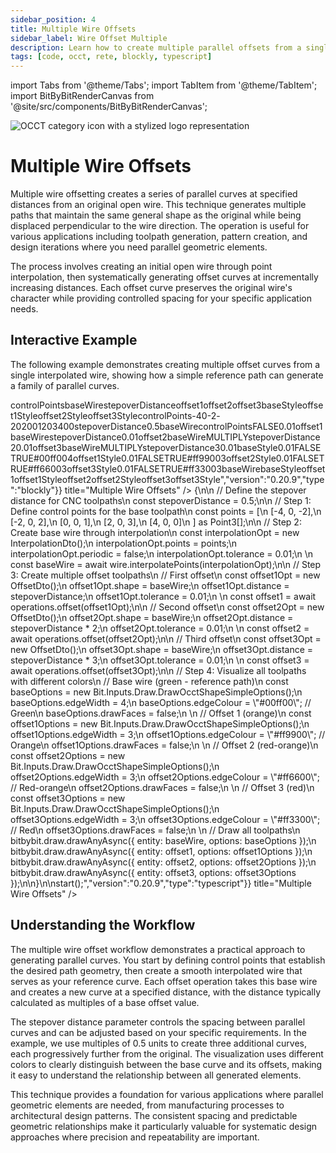 ```yaml
---
sidebar_position: 4
title: Multiple Wire Offsets
sidebar_label: Wire Offset Multiple
description: Learn how to create multiple parallel offsets from a single open wire using OCCT operations for various design and manufacturing applications.
tags: [code, occt, rete, blockly, typescript]
---
```


import Tabs from '@theme/Tabs';
import TabItem from '@theme/TabItem';
import BitByBitRenderCanvas from '@site/src/components/BitByBitRenderCanvas';

<img 
  class="category-icon-small" 
  src="https://s.bitbybit.dev/assets/icons/white/occt-icon.svg" 
  alt="OCCT category icon with a stylized logo representation" 
  title="OCCT category icon" />

# Multiple Wire Offsets

Multiple wire offsetting creates a series of parallel curves at specified distances from an original open wire. This technique generates multiple paths that maintain the same general shape as the original while being displaced perpendicular to the wire direction. The operation is useful for various applications including toolpath generation, pattern creation, and design iterations where you need parallel geometric elements.

The process involves creating an initial open wire through point interpolation, then systematically generating offset curves at incrementally increasing distances. Each offset curve preserves the original wire's character while providing controlled spacing for your specific application needs.

## Interactive Example

The following example demonstrates creating multiple offset curves from a single interpolated wire, showing how a simple reference path can generate a family of parallel curves.

<Tabs>

<TabItem value="rete" label="Rete">
<BitByBitRenderCanvas
    requireManualStart={true}
    script={{"script":"{\"id\":\"rete-v2-json\",\"nodes\":{\"38ab4551ee8c1af6\":{\"id\":\"38ab4551ee8c1af6\",\"name\":\"bitbybit.lists.createList\",\"customName\":\"create list\",\"data\":{},\"inputs\":{\"listElements\":{\"connections\":[{\"node\":\"p1\",\"output\":\"result\",\"data\":{}},{\"node\":\"p2\",\"output\":\"result\",\"data\":{}},{\"node\":\"p3\",\"output\":\"result\",\"data\":{}},{\"node\":\"p4\",\"output\":\"result\",\"data\":{}},{\"node\":\"p5\",\"output\":\"result\",\"data\":{}}]}},\"position\":[400,200]},\"p1\":{\"id\":\"p1\",\"name\":\"bitbybit.vector.vectorXYZ\",\"customName\":\"point 1\",\"async\":false,\"drawable\":true,\"data\":{\"genericNodeData\":{\"hide\":true,\"oneOnOne\":false,\"flatten\":0,\"forceExecution\":false},\"x\":-4,\"y\":0,\"z\":-2},\"inputs\":{},\"position\":[-190.80902171677602,-389.40998864339485]},\"p2\":{\"id\":\"p2\",\"name\":\"bitbybit.vector.vectorXYZ\",\"customName\":\"point 2\",\"async\":false,\"drawable\":true,\"data\":{\"genericNodeData\":{\"hide\":true,\"oneOnOne\":false,\"flatten\":0,\"forceExecution\":false},\"x\":-2,\"y\":0,\"z\":2},\"inputs\":{},\"position\":[-184.48746508777663,-51.45988709568172]},\"p3\":{\"id\":\"p3\",\"name\":\"bitbybit.vector.vectorXYZ\",\"customName\":\"point 3\",\"async\":false,\"drawable\":true,\"data\":{\"genericNodeData\":{\"hide\":true,\"oneOnOne\":false,\"flatten\":0,\"forceExecution\":false},\"x\":0,\"y\":0,\"z\":1},\"inputs\":{},\"position\":[-182.69518017759944,284.6979295418542]},\"p4\":{\"id\":\"p4\",\"name\":\"bitbybit.vector.vectorXYZ\",\"customName\":\"point 4\",\"async\":false,\"drawable\":true,\"data\":{\"genericNodeData\":{\"hide\":true,\"oneOnOne\":false,\"flatten\":0,\"forceExecution\":false},\"x\":2,\"y\":0,\"z\":3},\"inputs\":{},\"position\":[-178.16590845877727,621.8445930263844]},\"p5\":{\"id\":\"p5\",\"name\":\"bitbybit.vector.vectorXYZ\",\"customName\":\"point 5\",\"async\":false,\"drawable\":true,\"data\":{\"genericNodeData\":{\"hide\":true,\"oneOnOne\":false,\"flatten\":0,\"forceExecution\":false},\"x\":4,\"y\":0,\"z\":0},\"inputs\":{},\"position\":[-177.78626190144908,960.9248052563768]},\"basewire\":{\"id\":\"basewire\",\"name\":\"bitbybit.occt.shapes.wire.interpolatePoints\",\"customName\":\"base wire\",\"async\":true,\"drawable\":true,\"data\":{\"genericNodeData\":{\"hide\":true,\"oneOnOne\":false,\"flatten\":0,\"forceExecution\":false},\"periodic\":false,\"tolerance\":0.01},\"inputs\":{\"points\":{\"connections\":[{\"node\":\"38ab4551ee8c1af6\",\"output\":\"list\",\"data\":{}}]}},\"position\":[798.0752802442432,7.828210074300614]},\"e80cf9124defa4d4\":{\"id\":\"e80cf9124defa4d4\",\"name\":\"bitbybit.math.numberSlider\",\"customName\":\"number slider\",\"data\":{\"options\":{\"min\":0.1,\"max\":2,\"step\":0.1,\"width\":300,\"updateOnDrag\":false},\"number\":2},\"inputs\":{},\"position\":[507.72512479553654,683.9608294997644]},\"offset1\":{\"id\":\"offset1\",\"name\":\"bitbybit.occt.operations.offset\",\"customName\":\"offset 1\",\"async\":true,\"drawable\":true,\"data\":{\"genericNodeData\":{\"hide\":true,\"oneOnOne\":false,\"flatten\":0,\"forceExecution\":false},\"distance\":0.2,\"tolerance\":0.01},\"inputs\":{\"shape\":{\"connections\":[{\"node\":\"basewire\",\"output\":\"result\",\"data\":{}}]},\"distance\":{\"connections\":[{\"node\":\"e80cf9124defa4d4\",\"output\":\"result\",\"data\":{}}]}},\"position\":[1221.466307302009,35.9679552097118]},\"multiply2\":{\"id\":\"multiply2\",\"name\":\"bitbybit.math.twoNrOperation\",\"customName\":\"distance x2\",\"async\":false,\"drawable\":false,\"data\":{\"genericNodeData\":{\"hide\":false,\"oneOnOne\":false,\"flatten\":0,\"forceExecution\":false},\"first\":1,\"second\":1,\"operation\":\"multiply\"},\"inputs\":{\"first\":{\"connections\":[{\"node\":\"e80cf9124defa4d4\",\"output\":\"result\",\"data\":{}}]},\"second\":{\"connections\":[{\"node\":\"two\",\"output\":\"result\",\"data\":{}}]}},\"position\":[1224.7781345357528,420.76788306204287]},\"multiply3\":{\"id\":\"multiply3\",\"name\":\"bitbybit.math.twoNrOperation\",\"customName\":\"distance x3\",\"async\":false,\"drawable\":false,\"data\":{\"genericNodeData\":{\"hide\":false,\"oneOnOne\":false,\"flatten\":0,\"forceExecution\":false},\"first\":1,\"second\":1,\"operation\":\"multiply\"},\"inputs\":{\"first\":{\"connections\":[{\"node\":\"e80cf9124defa4d4\",\"output\":\"result\",\"data\":{}}]},\"second\":{\"connections\":[{\"node\":\"three\",\"output\":\"result\",\"data\":{}}]}},\"position\":[1223.336847020343,763.5274114633796]},\"two\":{\"id\":\"two\",\"name\":\"bitbybit.math.number\",\"customName\":\"2\",\"async\":false,\"drawable\":false,\"data\":{\"genericNodeData\":{\"hide\":false,\"oneOnOne\":false,\"flatten\":0,\"forceExecution\":false},\"number\":2},\"inputs\":{},\"position\":[794.9971478885859,358.9193706214926]},\"three\":{\"id\":\"three\",\"name\":\"bitbybit.math.number\",\"customName\":\"3\",\"async\":false,\"drawable\":false,\"data\":{\"genericNodeData\":{\"hide\":false,\"oneOnOne\":false,\"flatten\":0,\"forceExecution\":false},\"number\":3},\"inputs\":{},\"position\":[776.7709280853388,864.3650074471401]},\"offset2\":{\"id\":\"offset2\",\"name\":\"bitbybit.occt.operations.offset\",\"customName\":\"offset 2\",\"async\":true,\"drawable\":true,\"data\":{\"genericNodeData\":{\"hide\":true,\"oneOnOne\":false,\"flatten\":0,\"forceExecution\":false},\"distance\":0.2,\"tolerance\":0.01},\"inputs\":{\"shape\":{\"connections\":[{\"node\":\"basewire\",\"output\":\"result\",\"data\":{}}]},\"distance\":{\"connections\":[{\"node\":\"multiply2\",\"output\":\"result\",\"data\":{}}]}},\"position\":[1753.5553421737566,-819.7376021048046]},\"offset3\":{\"id\":\"offset3\",\"name\":\"bitbybit.occt.operations.offset\",\"customName\":\"offset 3\",\"async\":true,\"drawable\":true,\"data\":{\"genericNodeData\":{\"hide\":true,\"oneOnOne\":false,\"flatten\":0,\"forceExecution\":false},\"distance\":0.2,\"tolerance\":0.01},\"inputs\":{\"shape\":{\"connections\":[{\"node\":\"basewire\",\"output\":\"result\",\"data\":{}}]},\"distance\":{\"connections\":[{\"node\":\"multiply3\",\"output\":\"result\",\"data\":{}}]}},\"position\":[1755.7551374986147,-412.67129767464064]},\"basestyle\":{\"id\":\"basestyle\",\"name\":\"bitbybit.draw.optionsOcctShapeSimple\",\"customName\":\"base wire style\",\"async\":false,\"drawable\":false,\"data\":{\"genericNodeData\":{\"hide\":false,\"oneOnOne\":false,\"flatten\":0,\"forceExecution\":false},\"precision\":0.01,\"drawFaces\":false,\"faceColour\":\"#ff0000\",\"drawEdges\":true,\"edgeColour\":\"#00ff00\",\"edgeWidth\":10},\"inputs\":{},\"position\":[2185.479415729077,24.660799545770598]},\"offset1style\":{\"id\":\"offset1style\",\"name\":\"bitbybit.draw.optionsOcctShapeSimple\",\"customName\":\"offset 1 style\",\"async\":false,\"drawable\":false,\"data\":{\"genericNodeData\":{\"hide\":false,\"oneOnOne\":false,\"flatten\":0,\"forceExecution\":false},\"precision\":0.01,\"drawFaces\":false,\"faceColour\":\"#ff0000\",\"drawEdges\":true,\"edgeColour\":\"#ff9900\",\"edgeWidth\":10},\"inputs\":{},\"position\":[2185.41761280114,479.95843456556105]},\"offset2style\":{\"id\":\"offset2style\",\"name\":\"bitbybit.draw.optionsOcctShapeSimple\",\"customName\":\"offset 2 style\",\"async\":false,\"drawable\":false,\"data\":{\"genericNodeData\":{\"hide\":false,\"oneOnOne\":false,\"flatten\":0,\"forceExecution\":false},\"precision\":0.01,\"drawFaces\":false,\"faceColour\":\"#ff0000\",\"drawEdges\":true,\"edgeColour\":\"#ff6600\",\"edgeWidth\":10},\"inputs\":{},\"position\":[2189.911568561141,949.1264124123878]},\"offset3style\":{\"id\":\"offset3style\",\"name\":\"bitbybit.draw.optionsOcctShapeSimple\",\"customName\":\"offset 3 style\",\"async\":false,\"drawable\":false,\"data\":{\"genericNodeData\":{\"hide\":false,\"oneOnOne\":false,\"flatten\":0,\"forceExecution\":false},\"precision\":0.01,\"drawFaces\":false,\"faceColour\":\"#ff0000\",\"drawEdges\":true,\"edgeColour\":\"#ff3300\",\"edgeWidth\":10},\"inputs\":{},\"position\":[2198.7405582664474,1412.2906772596061]},\"drawbase\":{\"id\":\"drawbase\",\"name\":\"bitbybit.draw.drawAnyAsync\",\"customName\":\"draw base wire\",\"async\":true,\"drawable\":true,\"data\":{\"genericNodeData\":{\"hide\":false,\"oneOnOne\":false,\"flatten\":0,\"forceExecution\":false}},\"inputs\":{\"entity\":{\"connections\":[{\"node\":\"basewire\",\"output\":\"result\",\"data\":{}}]},\"options\":{\"connections\":[{\"node\":\"basestyle\",\"output\":\"result\",\"data\":{}}]}},\"position\":[2962.5743950324195,-338.5447476522748]},\"drawoffset1\":{\"id\":\"drawoffset1\",\"name\":\"bitbybit.draw.drawAnyAsync\",\"customName\":\"draw offset 1\",\"async\":true,\"drawable\":true,\"data\":{\"genericNodeData\":{\"hide\":false,\"oneOnOne\":false,\"flatten\":0,\"forceExecution\":false}},\"inputs\":{\"entity\":{\"connections\":[{\"node\":\"offset1\",\"output\":\"result\",\"data\":{}}]},\"options\":{\"connections\":[{\"node\":\"offset1style\",\"output\":\"result\",\"data\":{}}]}},\"position\":[2966.944744936546,20.383033435246347]},\"drawoffset2\":{\"id\":\"drawoffset2\",\"name\":\"bitbybit.draw.drawAnyAsync\",\"customName\":\"draw offset 2\",\"async\":true,\"drawable\":true,\"data\":{\"genericNodeData\":{\"hide\":false,\"oneOnOne\":false,\"flatten\":0,\"forceExecution\":false}},\"inputs\":{\"entity\":{\"connections\":[{\"node\":\"offset2\",\"output\":\"result\",\"data\":{}}]},\"options\":{\"connections\":[{\"node\":\"offset2style\",\"output\":\"result\",\"data\":{}}]}},\"position\":[2968.163145515878,374.15611583371833]},\"drawoffset3\":{\"id\":\"drawoffset3\",\"name\":\"bitbybit.draw.drawAnyAsync\",\"customName\":\"draw offset 3\",\"async\":true,\"drawable\":true,\"data\":{\"genericNodeData\":{\"hide\":false,\"oneOnOne\":false,\"flatten\":0,\"forceExecution\":false}},\"inputs\":{\"entity\":{\"connections\":[{\"node\":\"offset3\",\"output\":\"result\",\"data\":{}}]},\"options\":{\"connections\":[{\"node\":\"offset3style\",\"output\":\"result\",\"data\":{}}]}},\"position\":[2971.5181616038944,746.5142215618604]}}}","version":"0.20.9","type":"rete"}}
    title="Multiple Wire Offsets"
    />
</TabItem>

<TabItem value="blockly" label="Blockly">
<BitByBitRenderCanvas
    requireManualStart={true}
    script={{"script":"<xml xmlns=\"https://developers.google.com/blockly/xml\"><variables><variable id=\"controlPoints\">controlPoints</variable><variable id=\"baseWire\">baseWire</variable><variable id=\"stepoverDistance\">stepoverDistance</variable><variable id=\"offset1\">offset1</variable><variable id=\"offset2\">offset2</variable><variable id=\"offset3\">offset3</variable><variable id=\"baseStyle\">baseStyle</variable><variable id=\"offset1Style\">offset1Style</variable><variable id=\"offset2Style\">offset2Style</variable><variable id=\"offset3Style\">offset3Style</variable></variables><block type=\"variables_set\" id=\"points_list\" x=\"50\" y=\"50\"><field name=\"VAR\" id=\"controlPoints\">controlPoints</field><value name=\"VALUE\"><block type=\"lists_create_with\" id=\"points_create\"><mutation items=\"5\"></mutation><value name=\"ADD0\"><block type=\"bitbybit.point.pointXYZ\" id=\"p1\"><value name=\"X\"><block type=\"math_number\" id=\"p1_x\"><field name=\"NUM\">-4</field></block></value><value name=\"Y\"><block type=\"math_number\" id=\"p1_y\"><field name=\"NUM\">0</field></block></value><value name=\"Z\"><block type=\"math_number\" id=\"p1_z\"><field name=\"NUM\">-2</field></block></value></block></value><value name=\"ADD1\"><block type=\"bitbybit.point.pointXYZ\" id=\"p2\"><value name=\"X\"><block type=\"math_number\" id=\"p2_x\"><field name=\"NUM\">-2</field></block></value><value name=\"Y\"><block type=\"math_number\" id=\"p2_y\"><field name=\"NUM\">0</field></block></value><value name=\"Z\"><block type=\"math_number\" id=\"p2_z\"><field name=\"NUM\">2</field></block></value></block></value><value name=\"ADD2\"><block type=\"bitbybit.point.pointXYZ\" id=\"p3\"><value name=\"X\"><block type=\"math_number\" id=\"p3_x\"><field name=\"NUM\">0</field></block></value><value name=\"Y\"><block type=\"math_number\" id=\"p3_y\"><field name=\"NUM\">0</field></block></value><value name=\"Z\"><block type=\"math_number\" id=\"p3_z\"><field name=\"NUM\">1</field></block></value></block></value><value name=\"ADD3\"><block type=\"bitbybit.point.pointXYZ\" id=\"p4\"><value name=\"X\"><block type=\"math_number\" id=\"p4_x\"><field name=\"NUM\">2</field></block></value><value name=\"Y\"><block type=\"math_number\" id=\"p4_y\"><field name=\"NUM\">0</field></block></value><value name=\"Z\"><block type=\"math_number\" id=\"p4_z\"><field name=\"NUM\">3</field></block></value></block></value><value name=\"ADD4\"><block type=\"bitbybit.point.pointXYZ\" id=\"p5\"><value name=\"X\"><block type=\"math_number\" id=\"p5_x\"><field name=\"NUM\">4</field></block></value><value name=\"Y\"><block type=\"math_number\" id=\"p5_y\"><field name=\"NUM\">0</field></block></value><value name=\"Z\"><block type=\"math_number\" id=\"p5_z\"><field name=\"NUM\">0</field></block></value></block></value></block></value><next><block type=\"variables_set\" id=\"stepover_set\" x=\"50\" y=\"150\"><field name=\"VAR\" id=\"stepoverDistance\">stepoverDistance</field><value name=\"VALUE\"><block type=\"math_number\" id=\"stepover_value\"><field name=\"NUM\">0.5</field></block></value><next><block type=\"variables_set\" id=\"base_wire_create\" x=\"50\" y=\"250\"><field name=\"VAR\" id=\"baseWire\">baseWire</field><value name=\"VALUE\"><block type=\"bitbybit.occt.shapes.wire.interpolatePoints\" id=\"base_wire\"><value name=\"Points\"><block type=\"variables_get\" id=\"get_points\"><field name=\"VAR\" id=\"controlPoints\">controlPoints</field></block></value><value name=\"Periodic\"><block type=\"logic_boolean\" id=\"base_periodic\"><field name=\"BOOL\">FALSE</field></block></value><value name=\"Tolerance\"><block type=\"math_number\" id=\"base_tolerance\"><field name=\"NUM\">0.01</field></block></value></block></value><next><block type=\"variables_set\" id=\"offset1_create\" x=\"50\" y=\"350\"><field name=\"VAR\" id=\"offset1\">offset1</field><value name=\"VALUE\"><block type=\"bitbybit.occt.operations.offset\" id=\"offset_1\"><value name=\"Shape\"><block type=\"variables_get\" id=\"get_base_wire\"><field name=\"VAR\" id=\"baseWire\">baseWire</field></block></value><value name=\"Distance\"><block type=\"variables_get\" id=\"get_stepover\"><field name=\"VAR\" id=\"stepoverDistance\">stepoverDistance</field></block></value><value name=\"Tolerance\"><block type=\"math_number\" id=\"offset1_tolerance\"><field name=\"NUM\">0.01</field></block></value></block></value><next><block type=\"variables_set\" id=\"offset2_create\" x=\"50\" y=\"450\"><field name=\"VAR\" id=\"offset2\">offset2</field><value name=\"VALUE\"><block type=\"bitbybit.occt.operations.offset\" id=\"offset_2\"><value name=\"Shape\"><block type=\"variables_get\" id=\"get_base_wire2\"><field name=\"VAR\" id=\"baseWire\">baseWire</field></block></value><value name=\"Distance\"><block type=\"math_arithmetic\" id=\"distance2\"><field name=\"OP\">MULTIPLY</field><value name=\"A\"><block type=\"variables_get\" id=\"get_stepover2\"><field name=\"VAR\" id=\"stepoverDistance\">stepoverDistance</field></block></value><value name=\"B\"><block type=\"math_number\" id=\"mult2\"><field name=\"NUM\">2</field></block></value></block></value><value name=\"Tolerance\"><block type=\"math_number\" id=\"offset2_tolerance\"><field name=\"NUM\">0.01</field></block></value></block></value><next><block type=\"variables_set\" id=\"offset3_create\" x=\"50\" y=\"550\"><field name=\"VAR\" id=\"offset3\">offset3</field><value name=\"VALUE\"><block type=\"bitbybit.occt.operations.offset\" id=\"offset_3\"><value name=\"Shape\"><block type=\"variables_get\" id=\"get_base_wire3\"><field name=\"VAR\" id=\"baseWire\">baseWire</field></block></value><value name=\"Distance\"><block type=\"math_arithmetic\" id=\"distance3\"><field name=\"OP\">MULTIPLY</field><value name=\"A\"><block type=\"variables_get\" id=\"get_stepover3\"><field name=\"VAR\" id=\"stepoverDistance\">stepoverDistance</field></block></value><value name=\"B\"><block type=\"math_number\" id=\"mult3\"><field name=\"NUM\">3</field></block></value></block></value><value name=\"Tolerance\"><block type=\"math_number\" id=\"offset3_tolerance\"><field name=\"NUM\">0.01</field></block></value></block></value><next><block type=\"variables_set\" id=\"base_style_create\" x=\"50\" y=\"650\"><field name=\"VAR\" id=\"baseStyle\">baseStyle</field><value name=\"VALUE\"><block type=\"bitbybit.draw.optionsOcctShapeSimple\" id=\"base_style\"><value name=\"Precision\"><block type=\"math_number\" id=\"base_precision\"><field name=\"NUM\">0.01</field></block></value><value name=\"DrawFaces\"><block type=\"logic_boolean\" id=\"base_drawfaces\"><field name=\"BOOL\">FALSE</field></block></value><value name=\"DrawEdges\"><block type=\"logic_boolean\" id=\"base_drawedges\"><field name=\"BOOL\">TRUE</field></block></value><value name=\"EdgeColour\"><block type=\"colour_picker\" id=\"base_edgecolor\"><field name=\"COLOUR\">#00ff00</field></block></value><value name=\"EdgeWidth\"><block type=\"math_number\" id=\"base_edgewidth\"><field name=\"NUM\">4</field></block></value></block></value><next><block type=\"variables_set\" id=\"offset1_style_create\" x=\"50\" y=\"750\"><field name=\"VAR\" id=\"offset1Style\">offset1Style</field><value name=\"VALUE\"><block type=\"bitbybit.draw.optionsOcctShapeSimple\" id=\"offset1_style\"><value name=\"Precision\"><block type=\"math_number\" id=\"offset1_precision\"><field name=\"NUM\">0.01</field></block></value><value name=\"DrawFaces\"><block type=\"logic_boolean\" id=\"offset1_drawfaces\"><field name=\"BOOL\">FALSE</field></block></value><value name=\"DrawEdges\"><block type=\"logic_boolean\" id=\"offset1_drawedges\"><field name=\"BOOL\">TRUE</field></block></value><value name=\"EdgeColour\"><block type=\"colour_picker\" id=\"offset1_edgecolor\"><field name=\"COLOUR\">#ff9900</field></block></value><value name=\"EdgeWidth\"><block type=\"math_number\" id=\"offset1_edgewidth\"><field name=\"NUM\">3</field></block></value></block></value><next><block type=\"variables_set\" id=\"offset2_style_create\" x=\"50\" y=\"850\"><field name=\"VAR\" id=\"offset2Style\">offset2Style</field><value name=\"VALUE\"><block type=\"bitbybit.draw.optionsOcctShapeSimple\" id=\"offset2_style\"><value name=\"Precision\"><block type=\"math_number\" id=\"offset2_precision\"><field name=\"NUM\">0.01</field></block></value><value name=\"DrawFaces\"><block type=\"logic_boolean\" id=\"offset2_drawfaces\"><field name=\"BOOL\">FALSE</field></block></value><value name=\"DrawEdges\"><block type=\"logic_boolean\" id=\"offset2_drawedges\"><field name=\"BOOL\">TRUE</field></block></value><value name=\"EdgeColour\"><block type=\"colour_picker\" id=\"offset2_edgecolor\"><field name=\"COLOUR\">#ff6600</field></block></value><value name=\"EdgeWidth\"><block type=\"math_number\" id=\"offset2_edgewidth\"><field name=\"NUM\">3</field></block></value></block></value><next><block type=\"variables_set\" id=\"offset3_style_create\" x=\"50\" y=\"950\"><field name=\"VAR\" id=\"offset3Style\">offset3Style</field><value name=\"VALUE\"><block type=\"bitbybit.draw.optionsOcctShapeSimple\" id=\"offset3_style\"><value name=\"Precision\"><block type=\"math_number\" id=\"offset3_precision\"><field name=\"NUM\">0.01</field></block></value><value name=\"DrawFaces\"><block type=\"logic_boolean\" id=\"offset3_drawfaces\"><field name=\"BOOL\">FALSE</field></block></value><value name=\"DrawEdges\"><block type=\"logic_boolean\" id=\"offset3_drawedges\"><field name=\"BOOL\">TRUE</field></block></value><value name=\"EdgeColour\"><block type=\"colour_picker\" id=\"offset3_edgecolor\"><field name=\"COLOUR\">#ff3300</field></block></value><value name=\"EdgeWidth\"><block type=\"math_number\" id=\"offset3_edgewidth\"><field name=\"NUM\">3</field></block></value></block></value><next><block type=\"bitbybit.draw.drawAnyAsyncNoReturn\" id=\"draw_base\" x=\"50\" y=\"1050\"><value name=\"Entity\"><block type=\"variables_get\" id=\"get_base_for_draw\"><field name=\"VAR\" id=\"baseWire\">baseWire</field></block></value><value name=\"Options\"><block type=\"variables_get\" id=\"get_base_style\"><field name=\"VAR\" id=\"baseStyle\">baseStyle</field></block></value><next><block type=\"bitbybit.draw.drawAnyAsyncNoReturn\" id=\"draw_offset1\" x=\"50\" y=\"1150\"><value name=\"Entity\"><block type=\"variables_get\" id=\"get_offset1_for_draw\"><field name=\"VAR\" id=\"offset1\">offset1</field></block></value><value name=\"Options\"><block type=\"variables_get\" id=\"get_offset1_style\"><field name=\"VAR\" id=\"offset1Style\">offset1Style</field></block></value><next><block type=\"bitbybit.draw.drawAnyAsyncNoReturn\" id=\"draw_offset2\" x=\"50\" y=\"1250\"><value name=\"Entity\"><block type=\"variables_get\" id=\"get_offset2_for_draw\"><field name=\"VAR\" id=\"offset2\">offset2</field></block></value><value name=\"Options\"><block type=\"variables_get\" id=\"get_offset2_style\"><field name=\"VAR\" id=\"offset2Style\">offset2Style</field></block></value><next><block type=\"bitbybit.draw.drawAnyAsyncNoReturn\" id=\"draw_offset3\" x=\"50\" y=\"1350\"><value name=\"Entity\"><block type=\"variables_get\" id=\"get_offset3_for_draw\"><field name=\"VAR\" id=\"offset3\">offset3</field></block></value><value name=\"Options\"><block type=\"variables_get\" id=\"get_offset3_style\"><field name=\"VAR\" id=\"offset3Style\">offset3Style</field></block></value></block></next></block></next></block></next></block></next></block></next></block></next></block></next></block></next></block></next></block></next></block></next></block></next></block></next></block></xml>","version":"0.20.9","type":"blockly"}}
    title="Multiple Wire Offsets"
    />
</TabItem>

<TabItem value="typescript" label="TypeScript">
<BitByBitRenderCanvas
    requireManualStart={true}
    script={{"script":"// Import required modules for wire creation and operations\nconst { wire } = bitbybit.occt.shapes;\nconst { operations } = bitbybit.occt;\n// Import DTOs for interpolation and offset operations\nconst { InterpolationDto, OffsetDto } = Bit.Inputs.OCCT;\ntype TopoDSWirePointer = Bit.Inputs.OCCT.TopoDSWirePointer;\ntype Point3 = Bit.Inputs.Base.Point3;\n\nconst start = async () => {\n\n    // Define the stepover distance for CNC toolpaths\n    const stepoverDistance = 0.5;\n\n    // Step 1: Define control points for the base toolpath\n    const points = [\n        [-4, 0, -2],\n        [-2, 0, 2],\n        [0, 0, 1],\n        [2, 0, 3],\n        [4, 0, 0]\n    ] as Point3[];\n\n    // Step 2: Create base wire through interpolation\n    const interpolationOpt = new InterpolationDto();\n    interpolationOpt.points = points;\n    interpolationOpt.periodic = false;\n    interpolationOpt.tolerance = 0.01;\n    \n    const baseWire = await wire.interpolatePoints(interpolationOpt);\n\n    // Step 3: Create multiple offset toolpaths\n    // First offset\n    const offset1Opt = new OffsetDto<TopoDSWirePointer, any>();\n    offset1Opt.shape = baseWire;\n    offset1Opt.distance = stepoverDistance;\n    offset1Opt.tolerance = 0.01;\n    \n    const offset1 = await operations.offset(offset1Opt);\n\n    // Second offset\n    const offset2Opt = new OffsetDto<TopoDSWirePointer, any>();\n    offset2Opt.shape = baseWire;\n    offset2Opt.distance = stepoverDistance * 2;\n    offset2Opt.tolerance = 0.01;\n    \n    const offset2 = await operations.offset(offset2Opt);\n\n    // Third offset\n    const offset3Opt = new OffsetDto<TopoDSWirePointer, any>();\n    offset3Opt.shape = baseWire;\n    offset3Opt.distance = stepoverDistance * 3;\n    offset3Opt.tolerance = 0.01;\n    \n    const offset3 = await operations.offset(offset3Opt);\n\n    // Step 4: Visualize all toolpaths with different colors\n    // Base wire (green - reference path)\n    const baseOptions = new Bit.Inputs.Draw.DrawOcctShapeSimpleOptions();\n    baseOptions.edgeWidth = 4;\n    baseOptions.edgeColour = \"#00ff00\"; // Green\n    baseOptions.drawFaces = false;\n    \n    // Offset 1 (orange)\n    const offset1Options = new Bit.Inputs.Draw.DrawOcctShapeSimpleOptions();\n    offset1Options.edgeWidth = 3;\n    offset1Options.edgeColour = \"#ff9900\"; // Orange\n    offset1Options.drawFaces = false;\n    \n    // Offset 2 (red-orange)\n    const offset2Options = new Bit.Inputs.Draw.DrawOcctShapeSimpleOptions();\n    offset2Options.edgeWidth = 3;\n    offset2Options.edgeColour = \"#ff6600\"; // Red-orange\n    offset2Options.drawFaces = false;\n    \n    // Offset 3 (red)\n    const offset3Options = new Bit.Inputs.Draw.DrawOcctShapeSimpleOptions();\n    offset3Options.edgeWidth = 3;\n    offset3Options.edgeColour = \"#ff3300\"; // Red\n    offset3Options.drawFaces = false;\n    \n    // Draw all toolpaths\n    bitbybit.draw.drawAnyAsync({ entity: baseWire, options: baseOptions });\n    bitbybit.draw.drawAnyAsync({ entity: offset1, options: offset1Options });\n    bitbybit.draw.drawAnyAsync({ entity: offset2, options: offset2Options });\n    bitbybit.draw.drawAnyAsync({ entity: offset3, options: offset3Options });\n\n}\n\nstart();","version":"0.20.9","type":"typescript"}}
    title="Multiple Wire Offsets"
    />
</TabItem>
</Tabs>

## Understanding the Workflow

The multiple wire offset workflow demonstrates a practical approach to generating parallel curves. You start by defining control points that establish the desired path geometry, then create a smooth interpolated wire that serves as your reference curve. Each offset operation takes this base wire and creates a new curve at a specified distance, with the distance typically calculated as multiples of a base offset value.

The stepover distance parameter controls the spacing between parallel curves and can be adjusted based on your specific requirements. In the example, we use multiples of 0.5 units to create three additional curves, each progressively further from the original. The visualization uses different colors to clearly distinguish between the base curve and its offsets, making it easy to understand the relationship between all generated elements.

This technique provides a foundation for various applications where parallel geometric elements are needed, from manufacturing processes to architectural design patterns. The consistent spacing and predictable geometric relationships make it particularly valuable for systematic design approaches where precision and repeatability are important.
